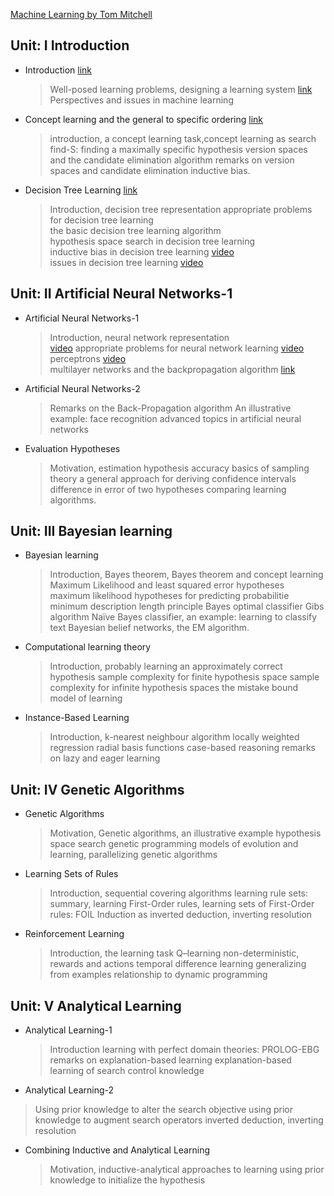  [Machine Learning by Tom Mitchell](https://www.cin.ufpe.br/~cavmj/Machine%20-%20Learning%20-%20Tom%20Mitchell.pdf)

## Unit: I Introduction 
 - Introduction [link](https://medium.com/analytics-vidhya/an-introduction-to-machine-learning-574bafa6fc66)  
   > Well-posed learning problems, designing a learning system [link](https://medium.datadriveninvestor.com/3-steps-introduction-to-machine-learning-and-design-of-a-learning-system-bd12b65aa50c) </br>
   > Perspectives and issues in machine learning
 - Concept learning and the general to specific ordering [link](https://medium.com/@pralhad2481/chapter-2-concept-learning-part-2-d8aa0761143e)
   > introduction, a concept learning task,concept learning as search
   > find-S: finding a maximally specific hypothesis
   > version spaces and the candidate elimination algorithm
   > remarks on version spaces and candidate elimination
   > inductive bias.
 - Decision Tree Learning [link](https://medium.com/@MrBam44/decision-trees-91f61a42c724)
   > Introduction, decision tree representation
   > appropriate problems for decision tree learning <br>
   > the basic decision tree learning algorithm <br>
   > hypothesis space search in decision tree learning <br>
   > inductive bias in decision tree learning [video](https://www.youtube.com/watch?v=SVwFJZeWdtg) <br>
   > issues in decision tree learning [video](https://www.youtube.com/watch?v=3ZAyNV-LfuY)
   
## Unit: II Artificial Neural Networks-1 
 - Artificial Neural Networks-1
   > Introduction, neural network representation<br> [video](https://www.youtube.com/watch?v=aircAruvnKk)
   > appropriate problems for neural network learning [video](https://www.youtube.com/watch?v=i8rGS6nZTEk)<br>
   > perceptrons [video](https://www.youtube.com/watch?v=ktGm0WCoQOg)<br>
   > multilayer networks and the backpropagation algorithm [link](https://medium.com/edureka/backpropagation-bd2cf8fdde81)
 - Artificial Neural Networks-2
   > Remarks on the Back-Propagation algorithm
   > An illustrative example: face recognition
   > advanced topics in artificial neural networks
 - Evaluation Hypotheses
   > Motivation, estimation hypothesis accuracy
   > basics of sampling theory
   > a general approach for deriving confidence intervals
   > difference in error of two hypotheses
   > comparing learning algorithms.
## Unit: III Bayesian learning
- Bayesian learning
  > Introduction, Bayes theorem, Bayes theorem and concept learning
  > Maximum Likelihood and least squared error hypotheses
  > maximum likelihood hypotheses for predicting probabilitie
  > minimum description length principle
  > Bayes optimal classifier
  > Gibs algorithm
  > Naïve Bayes classifier, an example: learning to classify text
  > Bayesian belief networks,
  > the EM algorithm.
- Computational learning theory
  > Introduction, probably learning an approximately correct hypothesis
  > sample complexity for finite hypothesis space
  > sample complexity for infinite hypothesis spaces
  > the mistake bound model of learning
- Instance-Based Learning
  > Introduction, k-nearest neighbour algorithm
  > locally weighted regression
  > radial basis functions
  > case-based reasoning
  > remarks on lazy and eager learning
 ## Unit: IV Genetic Algorithms
- Genetic Algorithms
   > Motivation, Genetic algorithms, an illustrative example
   > hypothesis space search
   > genetic programming
   > models of evolution and learning, parallelizing genetic algorithms
- Learning Sets of Rules
  > Introduction, sequential covering algorithms
  > learning rule sets: summary, learning First-Order rules, learning sets of First-Order rules: FOIL
  >  Induction as inverted deduction, inverting resolution
- Reinforcement Learning
  > Introduction, the learning task
  > Q–learning
  > non-deterministic, rewards and actions
  > temporal difference learning
  > generalizing from examples
  > relationship to dynamic programming
## Unit: V Analytical Learning
- Analytical Learning-1
  > Introduction
  > learning with perfect domain theories: PROLOG-EBG
  > remarks on explanation-based learning
  > explanation-based learning of search control knowledge
 - Analytical Learning-2
  > Using prior knowledge to alter the search objective
  > using prior knowledge to augment search operators
  > inverted deduction, inverting resolution
- Combining Inductive and Analytical Learning
  > Motivation, inductive-analytical approaches to learning
  > using prior knowledge to initialize the hypothesis
